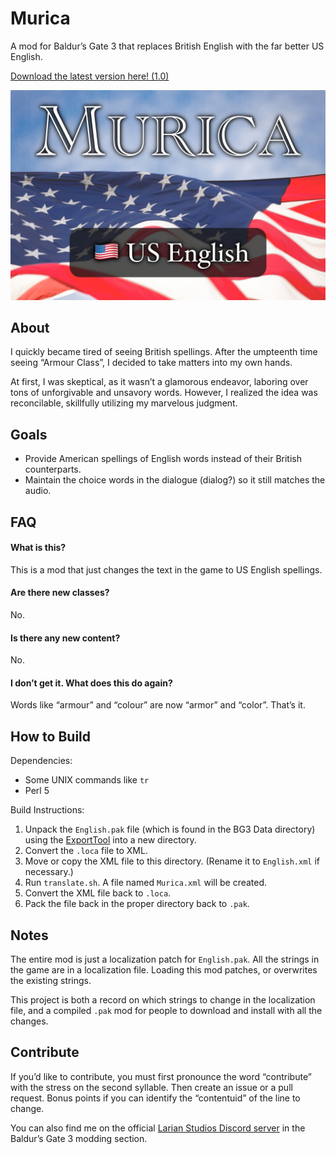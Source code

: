 # Murica
A mod for Baldur’s Gate 3 that replaces British English with the far better US English.

[Download the latest version here! (1.0)](https://github.com/ancestral/Murica/releases/download/1.0/Murica_1.0.zip)

![Insert overtly patriotic image with an eagle and an American flag.](america.jpg)

## About
I quickly became tired of seeing British spellings. After the umpteenth time seeing “Armour Class”, I decided to take matters into my own hands.

At first, I was skeptical, as it wasn’t a glamorous endeavor, laboring over tons of unforgivable and unsavory words. However, I realized the idea was reconcilable, skillfully utilizing my marvelous judgment.

## Goals
* Provide American spellings of English words instead of their British counterparts.
* Maintain the choice words in the dialogue (dialog?) so it still matches the audio.

## FAQ

#### What is this?
This is a mod that just changes the text in the game to US English spellings.

#### Are there new classes?
No.

#### Is there any new content?
No.

#### I don’t get it. What does this do again?
Words like “armour” and “colour” are now “armor” and “color”. That’s it.

## How to Build
Dependencies:
* Some UNIX commands like `tr`
* Perl 5

Build Instructions:
1. Unpack the `English.pak` file (which is found in the BG3 Data directory) using the [ExportTool](https://github.com/Norbyte/lslib/releases) into a new directory.
2. Convert the `.loca` file to XML.
3. Move or copy the XML file to this directory. (Rename it to `English.xml` if necessary.)
4. Run `translate.sh`. A file named `Murica.xml` will be created.
5. Convert the XML file back to `.loca`.
6. Pack the file back in the proper directory back to `.pak`.

## Notes
The entire mod is just a localization patch for `English.pak`. All the strings in the game are in a localization file. Loading this mod patches, or overwrites the existing strings.

This project is both a record on which strings to change in the localization file, and a compiled `.pak` mod for people to download and install with all the changes.

## Contribute
If you’d like to contribute, you must first pronounce the word “contribute” with the stress on the second syllable. Then create an issue or a pull request. Bonus points if you can identify the “contentuid” of the line to change.

You can also find me on the official [Larian Studios Discord server](https://discord.com/invite/larianstudios) in the Baldur’s Gate 3 modding section.
